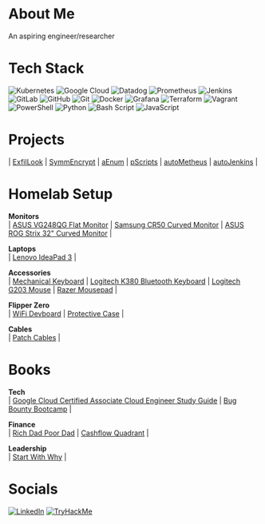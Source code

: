 # About Me

An aspiring engineer/researcher

# Tech Stack

![Kubernetes](https://img.shields.io/badge/kubernetes-%23326ce5.svg?style=for-the-badge&logo=kubernetes&logoColor=white)  ![Google Cloud](https://img.shields.io/badge/GoogleCloud-%234285F4.svg?style=for-the-badge&logo=google-cloud&logoColor=white) ![Datadog](https://img.shields.io/badge/datadog-%23632CA6.svg?style=for-the-badge&logo=datadog&logoColor=white) ![Prometheus](https://img.shields.io/badge/Prometheus-E6522C?style=for-the-badge&logo=Prometheus&logoColor=white) ![Jenkins](https://img.shields.io/badge/jenkins-%232C5263.svg?style=for-the-badge&logo=jenkins&logoColor=white) ![GitLab](https://img.shields.io/badge/gitlab-%23181717.svg?style=for-the-badge&logo=gitlab&logoColor=white) ![GitHub](https://img.shields.io/badge/github-%23121011.svg?style=for-the-badge&logo=github&logoColor=white) ![Git](https://img.shields.io/badge/git-%23F05033.svg?style=for-the-badge&logo=git&logoColor=white) ![Docker](https://img.shields.io/badge/docker-%230db7ed.svg?style=for-the-badge&logo=docker&logoColor=white) ![Grafana](https://img.shields.io/badge/grafana-%23F46800.svg?style=for-the-badge&logo=grafana&logoColor=white) ![Terraform](https://img.shields.io/badge/terraform-%235835CC.svg?style=for-the-badge&logo=terraform&logoColor=white) ![Vagrant](https://img.shields.io/badge/vagrant-%231563FF.svg?style=for-the-badge&logo=vagrant&logoColor=white) ![PowerShell](https://img.shields.io/badge/PowerShell-%235391FE.svg?style=for-the-badge&logo=powershell&logoColor=white) ![Python](https://img.shields.io/badge/python-3670A0?style=for-the-badge&logo=python&logoColor=ffdd54) ![Bash Script](https://img.shields.io/badge/bash_script-%23121011.svg?style=for-the-badge&logo=gnu-bash&logoColor=white) ![JavaScript](https://img.shields.io/badge/JavaScript-F7DF1E?style=for-the-badge&logo=javascript&logoColor=black)

# Projects

| [ExfilLook](https://github.com/JonmarCorpuz/ExfilLook/tree/main) | [SymmEncrypt](https://github.com/JonmarCorpuz/SymmEncrypt) | [aEnum](https://github.com/JonmarCorpuz/aEnum/tree/main) | [pScripts](https://github.com/JonmarCorpuz/pScripts) | [autoMetheus](https://github.com/JonmarCorpuz/autoMetheus) | [autoJenkins](https://github.com/JonmarCorpuz/autoJenkins) |
  
# Homelab Setup
 
**Monitors** <br>
| [ASUS VG248QG Flat Monitor](https://amzn.to/3FhFclu) | [Samsung CR50 Curved Monitor](https://amzn.to/4dIv0PF) | [ASUS ROG Strix 32" Curved Monitor](https://amzn.to/4kQhMCF) |

**Laptops** <br>
| [Lenovo IdeaPad 3](https://amzn.to/4mKHsT2) |

**Accessories** <br>
| [Mechanical Keyboard](https://amzn.to/4kmrjSb) | [Logitech K380 Bluetooth Keyboard](https://amzn.to/4mKHBpy) | [Logitech G203 Mouse](https://amzn.to/4kEA7CA) | [Razer Mousepad](https://amzn.to/3Z9unIN) | 

**Flipper Zero** <br>
| [WiFi Devboard](https://amzn.to/3ZJ91Cd) | [Protective Case](https://amzn.to/3Hfgdjk) |

**Cables** <br>
| [Patch Cables](https://amzn.to/3FjsgLV) |

# Books

**Tech** <br>
| [Google Cloud Certified Associate Cloud Engineer Study Guide](https://amzn.to/43JTqDR) | [Bug Bounty Bootcamp](https://amzn.to/4kRxayS) |

**Finance** <br>
| [Rich Dad Poor Dad](https://amzn.to/4mEYjGZ) | [Cashflow Quadrant](https://amzn.to/3T5o3OY) |

**Leadership** <br>
| [Start With Why](https://amzn.to/3FChP6a) |

# Socials

[![LinkedIn](https://img.shields.io/badge/LinkedIn-0A66C2?style=for-the-badge&logo=linkedin&logoColor=white)](https://linkedin.com/in/JonmarCorpuz) [![TryHackMe](https://img.shields.io/badge/TryHackMe-E60000?style=for-the-badge&logo=tryhackme&logoColor=white)](https://tryhackme.com/p/JonmarCorpuz) 
